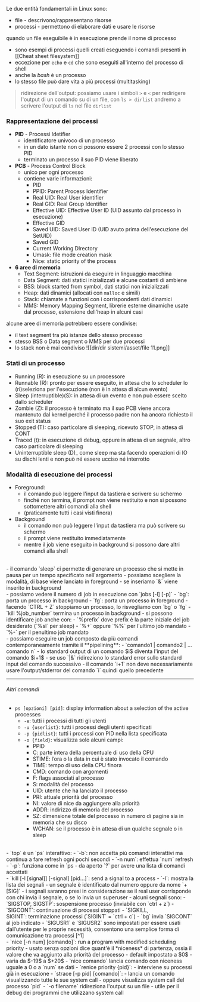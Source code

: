 Le due entità fondamentali in Linux sono:
- file - descrivono/rappresentano risorse
- processi - permettono di elaborare dati e usare le risorse

quando un file eseguibile è in esecuzione prende il nome di processo
- sono esempi di processi quelli creati eseguendo i comandi presenti in [[Cheat sheet filesystem]]
- eccezione per `echo` e `cd` che sono eseguiti all'interno del processo di shell
- anche la *bash* è un processo
- lo stesso file può dare vita a più processi (multitasking)

>ridirezione dell'output:
>possiamo usare i simboli `>` e `<` per redirigere l'output di un comando su di un file, con `ls > dirlist` andremo a scrivere l'output di `ls` nel file `dirlist`

### Rappresentazione dei processi
- **PID** - Processi Idetifier
	- identificatore univoco di un processo
	- in un dato istante non ci possono essere 2 processi con lo stesso PID
	- terminato un processo il suo PID viene liberato
- **PCB** - Process Control Block
	- unico per ogni processo
	- contiene varie informazioni:
		- PID
		- PPID: Parent Process Identifier
		- Real UID: Real User identifier
		- Real GID: Real Group Identifier
		- Effective UID: Effective User ID (UID assunto dal processo in esecuzione)
		- Effective GID
		- Saved UID: Saved User ID (UID avuto prima dell'esecuzione del SetUID)
		- Saved GID
		- Current Working DIrectory
		- Umask: file mode creation mask
		- Nice: static priority of the process
- **6 aree di memoria**
	- Text Segment: istruzioni da eseguire in linguaggio macchina
	- Data Segment: dati statici inizializzati e alcune costanti di ambiene
	- BSS: block started from symbol, dati statici non inizializzati
	- Heap: dati dinamici (allocati con `malloc` e simili)
	- Stack: chiamate a funzioni con i corrispondenti dati dinamici
	- MMS: Memory Mapping Segment, librerie esterne dinamiche usate dal processo, estensione dell'heap in alcuni casi

alcune aree di memoria potrebbero essere condivise:
- il text segment tra più istanze dello stesso processo
- stesso BSS o Data segment o MMS per due processi
- lo stack non è mai condiviso
![[dir/dir sistemi/asset/file 11.png]]

### Stati di un processo
- Running (R): in esecuzione su un processore
- Runnable (R): pronto per essere eseguito, in attesa che lo scheduler lo (ri)seleziona per l'esecuzione (non è in attesa di alcun evento)
- Sleep (interruptible)(S): in attesa di un evento e non può essere scelto dallo scheduler
- Zombie (Z): il processo è terminato ma il suo PCB viene ancora mantenuto dal kernel perché il processo padre non ha ancora richiesto il suo exit status
- Stopped (T): caso particolare di sleeping, ricevuto STOP, in attesa di CONT
- Traced (t): in esecuzione di debug, oppure in attesa di un segnale, altro caso particolare di sleeping
- Uninterruptible sleep (D)_ come sleep ma sta facendo operazioni di IO su dischi lenti e non può né essere ucciso né interrotto

### Modalità di esecuzione dei processi
- Foreground:
	- il comando può leggere l'input da tastiera e scrivere su schermo
	- finché non termina, il prompt non viene restituito e non si possono sottomettere altri comandi alla shell
	- (praticamente tutti i casi visti finora)
- Background
	- il comando non può leggere l'input da tastiera ma può scrivere su schermo
	- il prompt viene restituito immediatamente
	- mentre il job viene eseguito in background si possono dare altri comandi alla shell
<br>
- il comando `sleep` ci permette di generare un processo che si mette in pausa per un tempo specificato nell'argomento
	- possiamo scegliere la modalità, di base viene lanciato in foreground
	- se inseriamo `&` viene inserito in background
<br>
- possiamo vedere il numero di job in esecuzione con `jobs [-l] [-p]`
	- `bg`: porta un processo in background
	- `fg`: porta un processo in foreground
	- facendo `CTRL + Z` stoppiamo un processo, lo risvegliamo con `bg` o `fg`
	- `kill %job_number` termina un processo in background
- si possono identificare job anche con:
	- `%prefix` dove prefix è la parte iniziale del job desiderato (`%sl` per sleep)
	- `%+` oppure `%%` per l'ultimo job mandato
	- `%-` per il penultimo job mandato
<br>
- possiamo eseguire un job composto da più comandi contemporaneamente tramite il **pipelining**: 
	- `comando1 | comando2 | ... comando n`
	- lo standard output di un comando $i$ diventa l'input del comando $i+1$
	- se uso `|&` ridireziono lo standard error sullo standard input del comando successivo
	- il comando `i+1` non deve necessariamente usare l'output/stderror del comando `i` quindi quello precedente

--- 
###### Altri comandi
- `ps [opzioni] [pid]`: display information about a selection of the active processes
	- `-e`: tutti i processi di tutti gli utenti 
	- `-u {userlist}`: tutti i processi degli utenti specificati
	- `-p {pidlist}`: tutti i processi con PID nella lista specificata
	- `-o {field}`: visualizza solo alcuni campi:
		- PPID
		- C: parte intera della percentuale di uso della CPU
		- STIME: l’ora o la data in cui è stato invocato il comando
		- TIME: tempo di uso della CPU finora
		- CMD: comando con argomenti
		- F: flags associati al processo
		- S: modalità del processo
		- UID: utente che ha lanciato il processo
		- PRI: attuale priorità del processo
		- NI: valore di nice da aggiungere alla priorità
		- ADDR: indirizzo di memoria del processo
		- SZ: dimensione totale del processo in numero di pagine sia in memoria che su disco
		- WCHAN: se il processo è in attesa di un qualche segnale o in sleep
<br>
- `top` è un `ps` interattivo:
	- `-b`: non accetta più comandi interattivi ma continua a fare refresh ogni pochi secondi
	- `-n num`: effettua `num` refresh
	- `-p`: funziona come in `ps
	- da aperto `?` per avere una lista di comandi accettati
<br>
- `kill [-l [signal]] [-signal] [pid...]`: send a signal to a process
	- `-l`: mostra la lista dei segnali
	- un segnale è identificato dal numero oppure da nome `+ [SIG]`
	- i segnali saranno presi in considerazione se il real user corrisponde con chi invia il segnale, o se lo invia un superuser
	- alcuni segnali sono:
		- `SIGSTOP, SIGSTP`: sospensione processo (inviabile con `ctrl + z`)
		- `SIGCONT`: continuazione di processi stoppati
		- `SIGKILL, SIGINT`: terminazione processi (`SIGINT` = `ctrl + c`)
		- `bg` invia `SIGCONT` al job indicato
		- `SIGUSR1` e `SIGUSR2` sono impostati per essere usati dall’utente per le proprie necessità, consentono una semplice forma di comunicazione tra processi [^1]
<br>
- `nice [-n num] [comando]`: run a program with modified scheduling priority
	- usato senza opzioni dice quant'è il *niceness* di partenza, ossia il valore che va aggiunto alla priorità del processo
		- default impostato a $0$
		- varia da $-19$ a $+20$
	- `nice comando` lancia comando con niceness uguale a 0 o a `num` se dati
- `renice priority {pid}`:
	- interviene su processi già in esecuzione
- `strace [-p pid] [comando]`:
	- lancia un comando visualizzando tutte le sue system call
	- oppure visualizza system call del processo `pid`
	- `-o filename` ridireziona l'output su un file
	- utile per il debug dei programmi che utilizzano system call


[^1]: ad esempio in un programma P1 possiamo assegnare un pezzo di codice a `SIGUSR1` e se un programma P2 invia un `SIGUSR1` a P1 questo eseguirà quel codice
